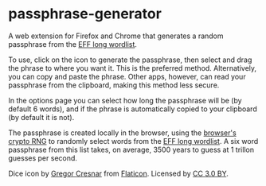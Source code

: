# passphrase-generator

A web extension for Firefox and Chrome that
generates a random passphrase from the
[EFF long wordlist](https://www.eff.org/deeplinks/2016/07/new-wordlists-random-passphrases).

To use, click on the icon to generate the passphrase,
then select and drag the phrase to where you want it.
This is the preferred method.
Alternatively, you can copy and paste the phrase.
Other apps, however, can read your passphrase from the clipboard,
making this method less secure.

In the options page
you can select how long the passphrase will be (by default 6 words),
and if the phrase is automatically copied to your clipboard (by default it is not).

The passphrase is created locally in the browser,
using the [browser's crypto RNG](https://developer.mozilla.org/en-US/docs/Web/API/RandomSource/getRandomValues)
to randomly select words from the
[EFF long wordlist](https://www.eff.org/deeplinks/2016/07/new-wordlists-random-passphrases).
A six word passphrase from this list takes, on average,
3500 years to guess at 1 trillon guesses per second.

Dice icon by [Gregor Cresnar](http://www.flaticon.com/authors/gregor-cresnar)
from [Flaticon](http://www.flaticon.com).
Licensed by [CC 3.0 BY](http://creativecommons.org/licenses/by/3.0/).
